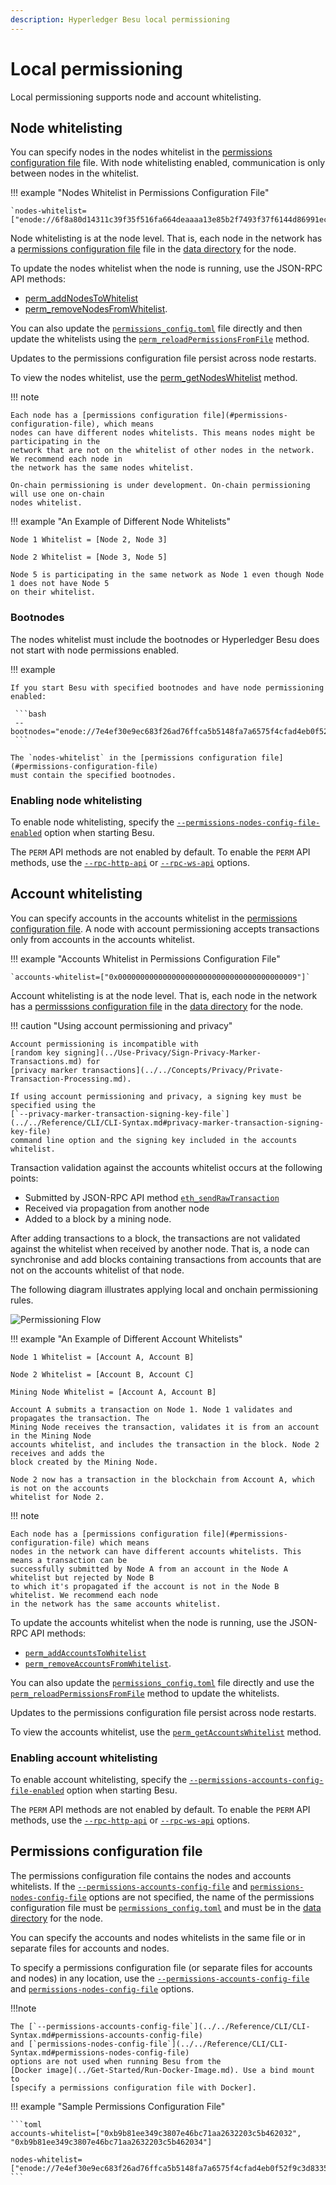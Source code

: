 ```yaml
---
description: Hyperledger Besu local permissioning
---
```


# Local permissioning

Local permissioning supports node and account whitelisting.

## Node whitelisting

You can specify nodes in the nodes whitelist in the
[permissions configuration file](#permissions-configuration-file) file. With node whitelisting
enabled, communication is only between nodes in the whitelist.

!!! example "Nodes Whitelist in Permissions Configuration File"

    `nodes-whitelist=["enode://6f8a80d14311c39f35f516fa664deaaaa13e85b2f7493f37f6144d86991ec012937307647bd3b9a82abe2974e1407241d54947bbb39763a4cac9f77166ad92a0@192.168.0.9:4567","enode://6f8a80d14311c39f35f516fa664deaaaa13e85b2f7493f37f6144d86991ec012937307647bd3b9a82abe2974e1407241d54947bbb39763a4cac9f77166ad92a0@192.169.0.9:4568"]`

Node whitelisting is at the node level. That is, each node in the network has a
[permissions configuration file](#permissions-configuration-file) file in the
[data directory](../../Reference/CLI/CLI-Syntax.md#data-path) for the node.

To update the nodes whitelist when the node is running, use the JSON-RPC API methods:

* [perm_addNodesToWhitelist](../../Reference/API-Methods.md#perm_addnodestowhitelist)
* [perm_removeNodesFromWhitelist](../../Reference/API-Methods.md#perm_removenodesfromwhitelist).

You can also update the [`permissions_config.toml`](#permissions-configuration-file) file directly
and then update the whitelists using the
[`perm_reloadPermissionsFromFile`](../../Reference/API-Methods.md#perm_reloadpermissionsfromfile)
method.

Updates to the permissions configuration file persist across node restarts.

To view the nodes whitelist, use the
[perm_getNodesWhitelist](../../Reference/API-Methods.md#perm_getnodeswhitelist) method.

!!! note

    Each node has a [permissions configuration file](#permissions-configuration-file), which means
    nodes can have different nodes whitelists. This means nodes might be participating in the
    network that are not on the whitelist of other nodes in the network. We recommend each node in
    the network has the same nodes whitelist.

    On-chain permissioning is under development. On-chain permissioning will use one on-chain
    nodes whitelist.

!!! example "An Example of Different Node Whitelists"

    Node 1 Whitelist = [Node 2, Node 3]

    Node 2 Whitelist = [Node 3, Node 5]

    Node 5 is participating in the same network as Node 1 even though Node 1 does not have Node 5
    on their whitelist.

### Bootnodes

The nodes whitelist must include the bootnodes or Hyperledger Besu does not start with node permissions enabled.

!!! example

    If you start Besu with specified bootnodes and have node permissioning enabled:

     ```bash
     --bootnodes="enode://7e4ef30e9ec683f26ad76ffca5b5148fa7a6575f4cfad4eb0f52f9c3d8335f4a9b6f9e66fcc73ef95ed7a2a52784d4f372e7750ac8ae0b544309a5b391a23dd7@127.0.0.1:30303","enode://2feb33b3c6c4a8f77d84a5ce44954e83e5f163e7a65f7f7a7fec499ceb0ddd76a46ef635408c513d64c076470eac86b7f2c8ae4fcd112cb28ce82c0d64ec2c94@127.0.0.1:30304","enode://7b61d5ee4b44335873e6912cb5dd3e3877c860ba21417c9b9ef1f7e500a82213737d4b269046d0669fb2299a234ca03443f25fe5f706b693b3669e5c92478ade@127.0.0.1:30305"
     ```

    The `nodes-whitelist` in the [permissions configuration file](#permissions-configuration-file)
    must contain the specified bootnodes.

### Enabling node whitelisting

To enable node whitelisting, specify the
[`--permissions-nodes-config-file-enabled`](../../Reference/CLI/CLI-Syntax.md#permissions-nodes-config-file-enabled)
option when starting Besu.

The `PERM` API methods are not enabled by default. To enable the `PERM` API methods, use the
[`--rpc-http-api`](../../Reference/CLI/CLI-Syntax.md#rpc-http-api) or
[`--rpc-ws-api`](../../Reference/CLI/CLI-Syntax.md#rpc-ws-api) options.

## Account whitelisting

You can specify accounts in the accounts whitelist in the
[permissions configuration file](#permissions-configuration-file). A node with account
permissioning accepts transactions only from accounts in the accounts whitelist.

!!! example "Accounts Whitelist in Permissions Configuration File"

    `accounts-whitelist=["0x0000000000000000000000000000000000000009"]`

Account whitelisting is at the node level. That is, each node in the network has a
[permisssions configuration file](#permissions-configuration-file) in the
[data directory](../../Reference/CLI/CLI-Syntax.md#data-path) for the node.

!!! caution "Using account permissioning and privacy"

    Account permissioning is incompatible with
    [random key signing](../Use-Privacy/Sign-Privacy-Marker-Transactions.md) for
    [privacy marker transactions](../../Concepts/Privacy/Private-Transaction-Processing.md).

    If using account permissioning and privacy, a signing key must be specified using the
    [`--privacy-marker-transaction-signing-key-file`](../../Reference/CLI/CLI-Syntax.md#privacy-marker-transaction-signing-key-file)
    command line option and the signing key included in the accounts whitelist.

Transaction validation against the accounts whitelist occurs at the following points:

* Submitted by JSON-RPC API method
  [`eth_sendRawTransaction`](../../Reference/API-Methods.md#eth_sendrawtransaction)
* Received via propagation from another node
* Added to a block by a mining node.

After adding transactions to a block, the transactions are not validated against the whitelist when
received by another node. That is, a node can synchronise and add blocks containing transactions
from accounts that are not on the accounts whitelist of that node.

The following diagram illustrates applying local and onchain permissioning rules.

![Permissioning Flow](../../images/PermissioningFlow.png)

!!! example "An Example of Different Account Whitelists"

    Node 1 Whitelist = [Account A, Account B]

    Node 2 Whitelist = [Account B, Account C]

    Mining Node Whitelist = [Account A, Account B]

    Account A submits a transaction on Node 1. Node 1 validates and propagates the transaction. The
    Mining Node receives the transaction, validates it is from an account in the Mining Node
    accounts whitelist, and includes the transaction in the block. Node 2 receives and adds the
    block created by the Mining Node.

    Node 2 now has a transaction in the blockchain from Account A, which is not on the accounts
    whitelist for Node 2.

!!! note

    Each node has a [permissions configuration file](#permissions-configuration-file) which means
    nodes in the network can have different accounts whitelists. This means a transaction can be
    successfully submitted by Node A from an account in the Node A whitelist but rejected by Node B
    to which it's propagated if the account is not in the Node B whitelist. We recommend each node
    in the network has the same accounts whitelist.

To update the accounts whitelist when the node is running, use the JSON-RPC API methods:

* [`perm_addAccountsToWhitelist`](../../Reference/API-Methods.md#perm_addaccountstowhitelist)
* [`perm_removeAccountsFromWhitelist`](../../Reference/API-Methods.md#perm_removeaccountsfromwhitelist).

You can also update the [`permissions_config.toml`](#permissions-configuration-file) file directly
and use the
[`perm_reloadPermissionsFromFile`](../../Reference/API-Methods.md#perm_reloadpermissionsfromfile)
method to update the whitelists.

Updates to the permissions configuration file persist across node restarts.

To view the accounts whitelist, use the
[`perm_getAccountsWhitelist`](../../Reference/API-Methods.md#perm_getaccountswhitelist) method.

### Enabling account whitelisting

To enable account whitelisting, specify the
[`--permissions-accounts-config-file-enabled`](../../Reference/CLI/CLI-Syntax.md#permissions-accounts-config-file-enabled)
option when starting Besu.

The `PERM` API methods are not enabled by default. To enable the `PERM` API methods, use the
[`--rpc-http-api`](../../Reference/CLI/CLI-Syntax.md#rpc-http-api) or
[`--rpc-ws-api`](../../Reference/CLI/CLI-Syntax.md#rpc-ws-api) options.

## Permissions configuration file

The permissions configuration file contains the nodes and accounts whitelists. If the
[`--permissions-accounts-config-file`](../../Reference/CLI/CLI-Syntax.md#permissions-accounts-config-file)
and [`permissions-nodes-config-file`](../../Reference/CLI/CLI-Syntax.md#permissions-nodes-config-file)
options are not specified, the name of the permissions configuration file must be
[`permissions_config.toml`](#permissions-configuration-file) and must be in the
[data directory](../../Reference/CLI/CLI-Syntax.md#data-path) for the node.

You can specify the accounts and nodes whitelists in the same file or in separate files for
accounts and nodes.

To specify a permissions configuration file (or separate files for accounts and nodes) in any
location, use the
[`--permissions-accounts-config-file`](../../Reference/CLI/CLI-Syntax.md#permissions-accounts-config-file)
and
[`permissions-nodes-config-file`](../../Reference/CLI/CLI-Syntax.md#permissions-nodes-config-file)
options.

!!!note

    The [`--permissions-accounts-config-file`](../../Reference/CLI/CLI-Syntax.md#permissions-accounts-config-file)
    and [`permissions-nodes-config-file`](../../Reference/CLI/CLI-Syntax.md#permissions-nodes-config-file)
    options are not used when running Besu from the
    [Docker image](../Get-Started/Run-Docker-Image.md). Use a bind mount to
    [specify a permissions configuration file with Docker].

!!! example "Sample Permissions Configuration File"

    ```toml
    accounts-whitelist=["0xb9b81ee349c3807e46bc71aa2632203c5b462032", "0xb9b81ee349c3807e46bc71aa2632203c5b462034"]

    nodes-whitelist=["enode://7e4ef30e9ec683f26ad76ffca5b5148fa7a6575f4cfad4eb0f52f9c3d8335f4a9b6f9e66fcc73ef95ed7a2a52784d4f372e7750ac8ae0b544309a5b391a23dd7@127.0.0.1:30303","enode://2feb33b3c6c4a8f77d84a5ce44954e83e5f163e7a65f7f7a7fec499ceb0ddd76a46ef635408c513d64c076470eac86b7f2c8ae4fcd112cb28ce82c0d64ec2c94@127.0.0.1:30304","enode://7b61d5ee4b44335873e6912cb5dd3e3877c860ba21417c9b9ef1f7e500a82213737d4b269046d0669fb2299a234ca03443f25fe5f706b693b3669e5c92478ade@127.0.0.1:30305"]
    ```

<!-- Links -->
[specify a permissions configuration file with Docker]: ../Get-Started/Run-Docker-Image.md#permissions-configuration-file
